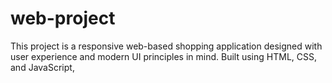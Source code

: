 # web-project
This project is a responsive web-based shopping application designed with user experience and modern UI principles in mind. Built using HTML, CSS, and JavaScript, 
